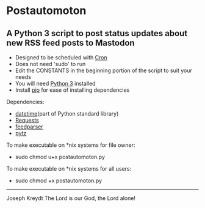 # Postautomoton
A Python 3 script to post status updates about new RSS feed posts to Mastodon
----

- Designed to be scheduled with [Cron](https://crontab.guru/examples.html)
- Does not need 'sudo' to run
- Edit the CONSTANTS in the beginning portion of the script to suit your needs
- You will need [Python 3](https://www.python.org/downloads/) installed
- Install [pip](https://pip.pypa.io/en/stable/installing/) for ease of installing dependencies

Dependencies:
- [datetime](https://docs.python.org/3/library/datetime.html)(part of Python standard library)
- [Requests](https://2.python-requests.org/en/master/user/install/#install)
- [feedparser](https://pypi.org/project/feedparser/)
- [pytz](https://pypi.org/project/pytz/)

To make executable on *nix systems for file owner: 
- sudo chmod u+x postautomoton.py

To make executable on *nix systems for all users:
- sudo chmod +x postautomoton.py

----
Joseph Kreydt
The Lord is our God, the Lord alone!
